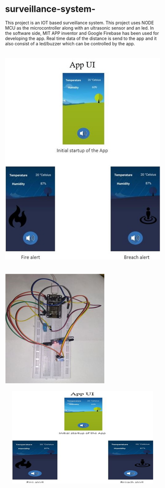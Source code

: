 # surveillance-system-
This project is an IOT based surveillance system.
This project uses NODE MCU as the microcontroller along with an ultrasonic sensor and an led.
In the software side, MIT APP inventor and Google Firebase has been used for developing the app.
Real time data of the distance is send to the app and it also consist of a led/buzzer which can be controlled by the app.
# <p align="center">
# ![alt text1](app.png "")

# ![alt text](hardware.png "Hardware setup")
<p align="center">
  <img width="460" height="300" src="app.png">
</p>
